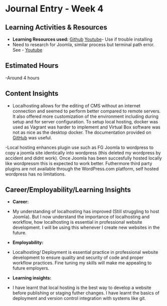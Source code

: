 # Journal Entry - Week 4

## Learning Activities & Resources
- **Learning Resources used:** 
[Github](https://github.com/CP3402/subject/wiki/Resources)
[Youtube](https://www.youtube.com/watch?v=gEceSAJI_3s&t=783s)- Use if trouble installing
- Need to research for Joomla, similar process but terminal path error. See - [Youtube](https://www.youtube.com/watch?v=L55d51ti-fE)
  

## Estimated Hours
-Around 4 hours

## Content Insights 
- Localhosting allows for the editing of CMS without an internet connection and seemed to perform better compared to remote servers. It also offered more customization of the environment including during setup and for server configuration. To setup local hosting, docker was used as Vagrant was harder to implement and Virtual Box software was not as nice as the desktop docker. The documentation provided on [GitHub](https://github.com/docker/awesome-compose/tree/master/official-documentation-samples/wordpress/) was useful.

-Local hosting enhances plugin use such as FG Joomla to wordpress to copy a joomla site identically into wordpress (this deleted my wordpress by accident and didnt work). Once Joomla has been succesfully hosted locally like wordpressm this is expected to work better. Futhermore third party plugins are not available through the WordPress.com platform, self hosted wordpress has no limitations.


## Career/Employability/Learning Insights
- **Career:** 
- My understanding of localhosting has improved (Still struggling to host Joomla). But I now understand the importance of localhosting and workflow, how localhosting is essential in professional website development. I will be using this whenever I create new websites in the future.


- **Employability:** 
- Localhosting/ Deployment is essential practice in professional website development to ensure quality and security of code and proper workflow practices. Fine tuning my skills will make me appealing to future employers.


- **Learning insights:**
- I have learnt that local hosting is the best way to develop a website before publishing or staging futher changes. I have learnt the basics of deployment and version control integration with systems like git.

